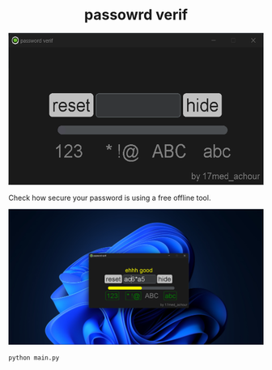 <h1 style="text-align: center;">passowrd verif</h1>

<p align="center"><img width=600 height=300 src="a1.gif"></img></p>

Check how secure your password is using a free offline tool.
<center><img src="p2.png"></img></center>

```shell
python main.py

```
